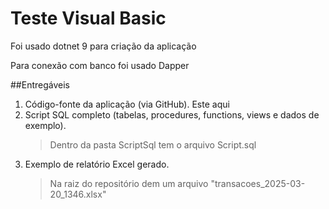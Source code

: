 # Teste Visual Basic

Foi usado dotnet 9 para criação da aplicação

Para conexão com banco foi usado Dapper

##Entregáveis
1. Código-fonte da aplicação (via GitHub). Este aqui
2. Script SQL completo (tabelas, procedures, functions, views e dados de exemplo).
    > Dentro da pasta ScriptSql tem o arquivo Script.sql
4. Exemplo de relatório Excel gerado.
    > Na raiz do repositório dem um arquivo "transacoes_2025-03-20_1346.xlsx"

